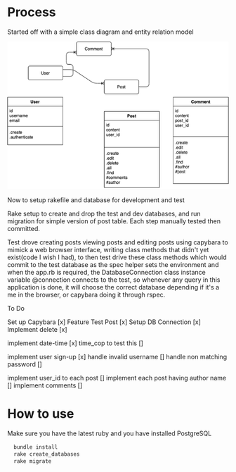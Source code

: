 # Process

Started off with a simple class diagram and entity relation model

![Domain Model](domain_model.png "Domain Model")

Now to setup rakefile and database for development and test

Rake setup to create and drop the test and dev databases, and run migration 
for simple version of post table. Each step manually tested then committed.

Test drove creating posts viewing posts and editing posts using capybara to mimick a 
web browser interface, writing class methods that didn't yet exist(code I wish I had),
to then test drive these class methods which would commit to the test database as the spec
helper sets the environment and when the app.rb is required, the DatabaseConnection class instance 
variable @connection connects to the test, so whenever any query in this application is done, it will 
choose the correct database depending if it's a me in the browser, or capybara doing it through rspec. 

To Do

Set up Capybara [x]
Feature Test Post [x]
Setup DB Connection [x]
Implement delete [x]

implement date-time [x]
  time_cop to test this []
  
implement user sign-up [x]
  handle invalid username []
  handle non matching password []


implement user_id to each post []
implement each post having author name []
implement comments []

# How to use

Make sure you have the latest ruby and you have installed PostgreSQL

```
  bundle install
  rake create_databases
  rake migrate
```